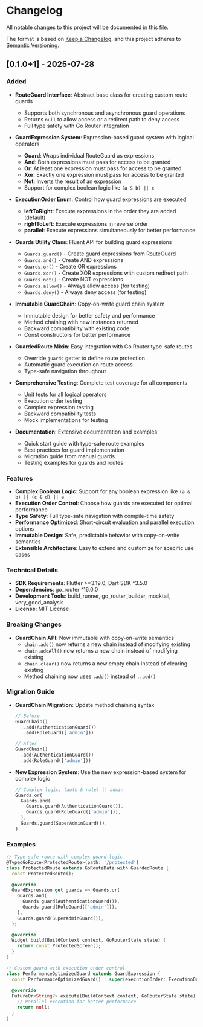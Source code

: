 # Changelog

All notable changes to this project will be documented in this file.

The format is based on [Keep a Changelog](https://keepachangelog.com/en/1.0.0/),
and this project adheres to [Semantic Versioning](https://semver.org/spec/v2.0.0.html).

## [0.1.0+1] - 2025-07-28

### Added
- **RouteGuard Interface**: Abstract base class for creating custom route guards
  - Supports both synchronous and asynchronous guard operations
  - Returns `null` to allow access or a redirect path to deny access
  - Full type safety with Go Router integration

- **GuardExpression System**: Expression-based guard system with logical operators
  - **Guard**: Wraps individual RouteGuard as expressions
  - **And**: Both expressions must pass for access to be granted
  - **Or**: At least one expression must pass for access to be granted
  - **Xor**: Exactly one expression must pass for access to be granted
  - **Not**: Inverts the result of an expression
  - Support for complex boolean logic like `(a & b) || c`

- **ExecutionOrder Enum**: Control how guard expressions are executed
  - **leftToRight**: Execute expressions in the order they are added (default)
  - **rightToLeft**: Execute expressions in reverse order
  - **parallel**: Execute expressions simultaneously for better performance

- **Guards Utility Class**: Fluent API for building guard expressions
  - `Guards.guard()` - Create guard expressions from RouteGuard
  - `Guards.and()` - Create AND expressions
  - `Guards.or()` - Create OR expressions
  - `Guards.xor()` - Create XOR expressions with custom redirect path
  - `Guards.not()` - Create NOT expressions
  - `Guards.allow()` - Always allow access (for testing)
  - `Guards.deny()` - Always deny access (for testing)

- **Immutable GuardChain**: Copy-on-write guard chain system
  - Immutable design for better safety and performance
  - Method chaining with new instances returned
  - Backward compatibility with existing code
  - Const constructors for better performance

- **GuardedRoute Mixin**: Easy integration with Go Router type-safe routes
  - Override `guards` getter to define route protection
  - Automatic guard execution on route access
  - Type-safe navigation throughout

- **Comprehensive Testing**: Complete test coverage for all components
  - Unit tests for all logical operators
  - Execution order testing
  - Complex expression testing
  - Backward compatibility tests
  - Mock implementations for testing

- **Documentation**: Extensive documentation and examples
  - Quick start guide with type-safe route examples
  - Best practices for guard implementation
  - Migration guide from manual guards
  - Testing examples for guards and routes

### Features
- **Complex Boolean Logic**: Support for any boolean expression like `(a & b) || (c & d) || e`
- **Execution Order Control**: Choose how guards are executed for optimal performance
- **Type Safety**: Full type-safe navigation with compile-time safety
- **Performance Optimized**: Short-circuit evaluation and parallel execution options
- **Immutable Design**: Safe, predictable behavior with copy-on-write semantics
- **Extensible Architecture**: Easy to extend and customize for specific use cases

### Technical Details
- **SDK Requirements**: Flutter >=3.19.0, Dart SDK ^3.5.0
- **Dependencies**: go_router ^16.0.0
- **Development Tools**: build_runner, go_router_builder, mocktail, very_good_analysis
- **License**: MIT License

### Breaking Changes
- **GuardChain API**: Now immutable with copy-on-write semantics
  - `chain.add()` now returns a new chain instead of modifying existing
  - `chain.addAll()` now returns a new chain instead of modifying existing
  - `chain.clear()` now returns a new empty chain instead of clearing existing
  - Method chaining now uses `.add()` instead of `..add()`

### Migration Guide
- **GuardChain Migration**: Update method chaining syntax
  ```dart
  // Before
  GuardChain()
    ..add(AuthenticationGuard())
    ..add(RoleGuard(['admin']))
  
  // After
  GuardChain()
    .add(AuthenticationGuard())
    .add(RoleGuard(['admin']))
  ```

- **New Expression System**: Use the new expression-based system for complex logic
  ```dart
  // Complex logic: (auth & role) || admin
  Guards.or(
    Guards.and(
      Guards.guard(AuthenticationGuard()),
      Guards.guard(RoleGuard(['admin'])),
    ),
    Guards.guard(SuperAdminGuard()),
  )
  ```

### Examples
```dart
// Type-safe route with complex guard logic
@TypedGoRoute<ProtectedRoute>(path: '/protected')
class ProtectedRoute extends GoRouteData with GuardedRoute {
  const ProtectedRoute();

  @override
  GuardExpression get guards => Guards.or(
    Guards.and(
      Guards.guard(AuthenticationGuard()),
      Guards.guard(RoleGuard(['admin'])),
    ),
    Guards.guard(SuperAdminGuard()),
  );

  @override
  Widget build(BuildContext context, GoRouterState state) {
    return const ProtectedScreen();
  }
}

// Custom guard with execution order control
class PerformanceOptimizedGuard extends GuardExpression {
  const PerformanceOptimizedGuard() : super(executionOrder: ExecutionOrder.parallel);
  
  @override
  FutureOr<String?> execute(BuildContext context, GoRouterState state) async {
    // Parallel execution for better performance
    return null;
  }
}
```
